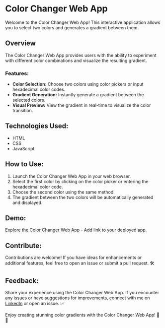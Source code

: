# Color Changer Web App

Welcome to the Color Changer Web App! This interactive application allows you to select two colors and generates a gradient between them.

## Overview

The Color Changer Web App provides users with the ability to experiment with different color combinations and visualize the resulting gradient.

### Features:

- **Color Selection:** Choose two colors using color pickers or input hexadecimal color codes.
- **Gradient Generation:** Instantly generate a gradient between the selected colors.
- **Visual Preview:** View the gradient in real-time to visualize the color transition.

## Technologies Used:

- HTML
- CSS
- JavaScript

## How to Use:

1. Launch the Color Changer Web App in your web browser.
2. Select the first color by clicking on the color picker or entering the hexadecimal color code.
3. Choose the second color using the same method.
4. The gradient between the two colors will be automatically generated and displayed.

## Demo:

[Explore the Color Changer Web App](https://wassimoubaziz.github.io/color-changer/) - Add link to your deployed app.

## Contribute:

Contributions are welcome! If you have ideas for enhancements or additional features, feel free to open an issue or submit a pull request. 🛠️

## Feedback:

Share your experience using the Color Changer Web App. If you encounter any issues or have suggestions for improvements, connect with me on [LinkedIn](https://www.linkedin.com/in/wassim-oubaziz/) or open an issue. 📈

Enjoy creating stunning color gradients with the Color Changer Web App! 🎨✨

